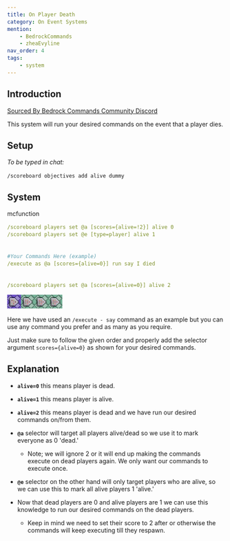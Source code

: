 ```yaml
---
title: On Player Death
category: On Event Systems
mention:
    - BedrockCommands
    - zheaEvyline
nav_order: 4
tags:
    - system
---
```


## Introduction

[Sourced By Bedrock Commands Community Discord](https://discord.gg/SYstTYx5G5)

This system will run your desired commands on the event that a player dies.

## Setup

*To be typed in chat:*

`/scoreboard objectives add alive dummy`

## System

<CodeHeader>mcfunction</CodeHeader>

```yaml
/scoreboard players set @a [scores={alive=!2}] alive 0
/scoreboard players set @e [type=player] alive 1


#Your Commands Here (example)
/execute as @a [scores={alive=0}] run say I died


/scoreboard players set @a [scores={alive=0}] alive 2
```

![commandBlockChain4](/assets/images/commands/commandBlockChain/4.png)


Here we have used an `/execute - say` command as an example but you can use any command you prefer and as many as you require.

Just make sure to follow the given order and properly add the selector argument ` scores={alive=0} ` as shown for your desired commands.

## Explanation

- **` alive=0 `** this means player is dead.
- **` alive=1 `** this means player is alive.
- **` alive=2 `** this means player is dead and we have run our desired commands on/from them.


- **` @a `** selector will target all players alive/dead so we use it to mark everyone as 0 'dead.'
    - Note; we will ignore 2 or it will end up making the commands execute on dead players again. We only want our commands to execute once.


- **` @e `** selector on the other hand will only target players who are alive, so we can use this to mark all alive players 1 'alive.'


- Now that dead players are 0 and alive players are 1 we can use this knowledge to run our desired commands on the dead players.
    - Keep in mind we need to set their score to 2 after or otherwise the commands will keep executing till they respawn.

